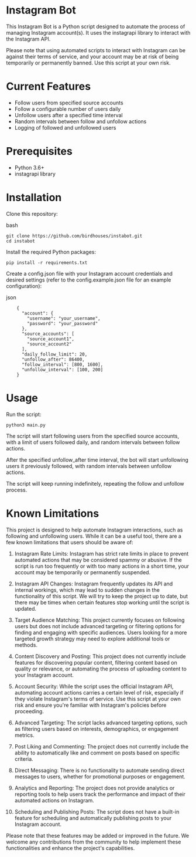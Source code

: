 # Instagram Bot

This Instagram Bot is a Python script designed to automate the process of managing Instagram account(s). It uses the instagrapi library to interact with the Instagram API.

Please note that using automated scripts to interact with Instagram can be against their terms of service, and your account may be at risk of being temporarily or permanently banned. Use this script at your own risk.

# Current Features
- Follow users from specified source accounts
- Follow a configurable number of users daily
- Unfollow users after a specified time interval
- Random intervals between follow and unfollow actions
- Logging of followed and unfollowed users

# Prerequisites

- Python 3.6+
- instagrapi library

# Installation

Clone this repository:

bash

    git clone https://github.com/birdhouses/instabot.git
    cd instabot

Install the required Python packages:

    pip install -r requirements.txt

Create a config.json file with your Instagram account credentials and desired settings (refer to the config.example.json file for an example configuration):

json

        {
          "account": {
            "username": "your_username",
            "password": "your_password"
          },
          "source_accounts": [
            "source_account1",
            "source_account2"
          ],
          "daily_follow_limit": 20,
          "unfollow_after": 86400,
          "follow_interval": [800, 1600],
          "unfollow_interval": [100, 200]
        }

# Usage

Run the script:

    python3 main.py

The script will start following users from the specified source accounts, with a limit of users followed daily, and random intervals between follow actions.

After the specified unfollow_after time interval, the bot will start unfollowing users it previously followed, with random intervals between unfollow actions.

The script will keep running indefinitely, repeating the follow and unfollow process.


# Known Limitations

This project is designed to help automate Instagram interactions, such as following and unfollowing users. While it can be a useful tool, there are a few known limitations that users should be aware of:

1. Instagram Rate Limits: Instagram has strict rate limits in place to prevent automated actions that may be considered spammy or abusive. If the script is run too frequently or with too many actions in a short time, your account may be temporarily or permanently suspended.

2. Instagram API Changes: Instagram frequently updates its API and internal workings, which may lead to sudden changes in the functionality of this script. We will try to keep the project up to date, but there may be times when certain features stop working until the script is updated.

3. Target Audience Matching: This project currently focuses on following users but does not include advanced targeting or filtering options for finding and engaging with specific audiences. Users looking for a more targeted growth strategy may need to explore additional tools or methods.

4. Content Discovery and Posting: This project does not currently include features for discovering popular content, filtering content based on quality or relevance, or automating the process of uploading content to your Instagram account.

5. Account Security: While the script uses the official Instagram API, automating account actions carries a certain level of risk, especially if they violate Instagram's terms of service. Use this script at your own risk and ensure you're familiar with Instagram's policies before proceeding.

6. Advanced Targeting: The script lacks advanced targeting options, such as filtering users based on interests, demographics, or engagement metrics.

7. Post Liking and Commenting: The project does not currently include the ability to automatically like and comment on posts based on specific criteria.

8. Direct Messaging: There is no functionality to automate sending direct messages to users, whether for promotional purposes or engagement.

9. Analytics and Reporting: The project does not provide analytics or reporting tools to help users track the performance and impact of their automated actions on Instagram.

10. Scheduling and Publishing Posts: The script does not have a built-in feature for scheduling and automatically publishing posts to your Instagram account.

Please note that these features may be added or improved in the future. We welcome any contributions from the community to help implement these functionalities and enhance the project's capabilities.
